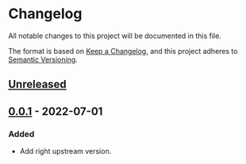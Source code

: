 # Changelog

All notable changes to this project will be documented in this file.

The format is based on [Keep a Changelog](https://keepachangelog.com/en/1.0.0/),
and this project adheres to [Semantic Versioning](https://semver.org/spec/v2.0.0.html).

## [Unreleased]

## [0.0.1] - 2022-07-01

### Added

- Add right upstream version.

[Unreleased]: https://github.com/giantswarm/linkerd2-multicluster-source-app/compare/v0.0.1...HEAD
[0.0.1]: https://github.com/giantswarm/linkerd2-multicluster-source-app/releases/tag/v0.0.1
